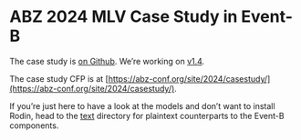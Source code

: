 # ABZ 2024 MLV Case Study in Event-B

The case study is [on Github](https://github.com/foselab/abz2024_casestudy_MLV/). We’re working on [v1.4](https://github.com/foselab/abz2024_casestudy_MLV/blob/main/Mechanical_Lung_Ventilator%201_4.pdf).

The case study CFP is at [https://abz-conf.org/site/2024/casestudy/](https://abz-conf.org/site/2024/casestudy/).

If you’re just here to have a look at the models and don’t want to install Rodin, head to the [text](text/) directory for plaintext counterparts to the Event-B components.

